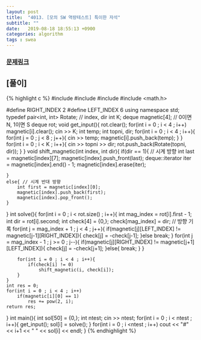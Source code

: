 ```yaml
---
layout: post
title:  "4013. [모의 SW 역량테스트] 특이한 자석"
subtitle: ""
date:   2019-08-18 18:55:13 +0900
categories: algorithm
tags : swea
---
```

### [문제링크]({{"https://swexpertacademy.com/main/code/problem/problemDetail.do?contestProbId=AWIeV9sKkcoDFAVH"}})


## [풀이]

{% highlight c %}
#include <iostream>
#include <deque>
#include <utility>
#include <math.h>

#define RIGHT_INDEX 2
#define LEFT_INDEX  6 
using namespace std;
typedef pair<int, int> Rotate; // index, dir
int K;
deque<int> magnetic[4]; // 0이면 N, 1이면 S
deque<Rotate> rot;
void get_input(){
	rot.clear();
	for(int i = 0 ; i < 4 ; i++)
		magnetic[i].clear();
	cin >> K;
	int temp;
	int topni, dir;
	for(int i = 0 ; i < 4 ; i++){
		for(int j = 0 ; j < 8 ; j++){
			cin >> temp;
			magnetic[i].push_back(temp);
		}
	}
	for(int i = 0 ; i < K ; i++){
		cin >> topni >> dir;
		rot.push_back(Rotate(topni, dir));
	}
}
void shift_magnetic(int index, int dir){
	if(dir == 1){ // 시계 방향
		int last = magnetic[index][7];
		magnetic[index].push_front(last);
		deque<int>::iterator iter = magnetic[index].end() - 1;
		magnetic[index].erase(iter);

	}
	else{ // 시계 반대 방향
		int first = magnetic[index][0];
		magnetic[index].push_back(first);
		magnetic[index].pop_front();
	}
}
int solve(){
	for(int i = 0 ; i < rot.size() ; i++){		int mag_index = rot[i].first - 1;
		int dir = rot[i].second;
		int check[4] = {0,};
		check[mag_index] = dir; // 방향 기록
		for(int j = mag_index + 1 ; j < 4 ; j++){
			if(magnetic[j][LEFT_INDEX] != magnetic[j-1][RIGHT_INDEX]){
				check[j] = -check[j-1];
			}else
				break;
		}
		for(int j = mag_index - 1 ; j >= 0 ; j--){
			if(magnetic[j][RIGHT_INDEX] != magnetic[j+1][LEFT_INDEX]){
				check[j] = -check[j+1];
			}else{
				break;
			}
		}

		for(int i = 0 ; i < 4 ; i++){
			if(check[i] != 0)
				shift_magnetic(i, check[i]);
		}
	}
	int res = 0;
	for(int i = 0 ; i < 4 ; i++)
		if(magnetic[i][0] == 1)
			res += pow(2, i);
	return res;
}
int main(){
	int sol[50] = {0,};
	int ntest;
	cin >> ntest;
	for(int i = 0 ; i < ntest ; i++){
		get_input();
		sol[i] = solve();
	}
	for(int i = 0 ; i <ntest ; i++)
		cout << "#" << i+1 << " " << sol[i] << endl;
}
{% endhighlight %}